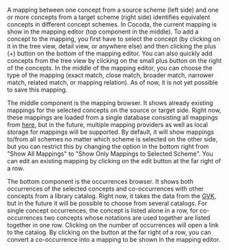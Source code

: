 A mapping between one concept from a source scheme (left side) and one or more concepts from a target scheme (right side) identifies equivalent concepts in different concept schemes. In Cocoda, the current mapping is show in the mapping editor (top component in the middle). To add a concept to the mapping, you first have to select the concept (by clicking on it in the tree view, detail view, or anywhere else) and then clicking the plus (+) button on the bottom of the mapping editor. You can also quickly add concepts from the tree view by clicking on the small plus button on the right of the concepts. In the middle of the mapping editor, you can choose the type of the mapping (exact match, close match, broader match, narrower match, related match, or mapping relation). As of now, it is not yet possible to save this mapping.

The middle component is the mapping browser. It shows already existing mappings for the selected concepts on the source or target side. Right now, these mappings are loaded from a single database consisting all mappings from [here](http://coli-conc.gbv.de/concordances/), but in the future, multiple mapping providers as well as local storage for mappings will be supported. By default, it will show mappings to/from all schemes no matter which scheme is selected on the other side, but you can restrict this by changing the option in the bottom right from "Show All Mappings" to "Show Only Mappings to Selected Scheme". You can edit an existing mapping by clicking on the edit button at the far right of a row.

The bottom component is the occurrences browser. It shows both occurrences of the selected concepts and co-occurrences with other concepts from a library catalog. Right now, it takes the data from the [GVK](https://gso.gbv.de/), but in the future it will be possible to choose from several catalogs. For single concept occurrences, the concept is listed alone in a row, for co-occurrences two concepts whose notations are used together are listed together in one row. Clicking on the number of occurrences will open a link to the catalog. By clicking on the button at the far right of a row, you can convert a co-occurrence into a mapping to be shown in the mapping editor.
